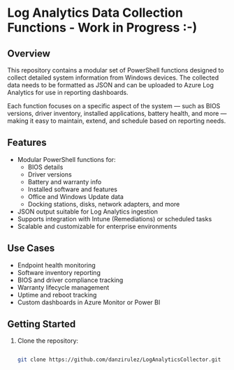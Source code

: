 # Log Analytics Data Collection Functions - Work in Progress :-)

## Overview

This repository contains a modular set of PowerShell functions designed to collect detailed system information from Windows devices. The collected data needs to be formatted as JSON and can be uploaded to Azure Log Analytics for use in reporting dashboards.

Each function focuses on a specific aspect of the system — such as BIOS versions, driver inventory, installed applications, battery health, and more — making it easy to maintain, extend, and schedule based on reporting needs.

## Features

- Modular PowerShell functions for:
  - BIOS details
  - Driver versions
  - Battery and warranty info
  - Installed software and features
  - Office and Windows Update data
  - Docking stations, disks, network adapters, and more
- JSON output suitable for Log Analytics ingestion
- Supports integration with Intune (Remediations) or scheduled tasks
- Scalable and customizable for enterprise environments

## Use Cases

- Endpoint health monitoring
- Software inventory reporting
- BIOS and driver compliance tracking
- Warranty lifecycle management
- Uptime and reboot tracking
- Custom dashboards in Azure Monitor or Power BI

## Getting Started

1. Clone the repository:
   ```bash

   git clone https://github.com/danzirulez/LogAnalyticsCollector.git
